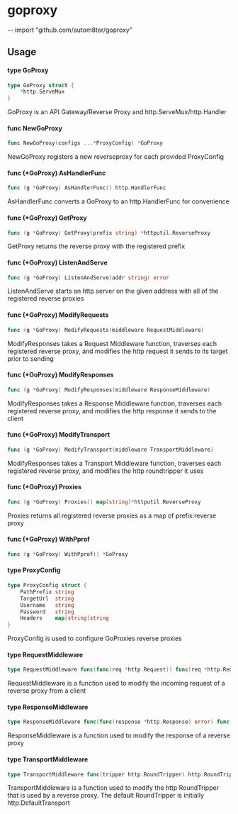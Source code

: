 # goproxy
--
    import "github.com/autom8ter/goproxy"


## Usage

#### type GoProxy

```go
type GoProxy struct {
	*http.ServeMux
}
```

GoProxy is an API Gateway/Reverse Proxy and http.ServeMux/http.Handler

#### func  NewGoProxy

```go
func NewGoProxy(configs ...*ProxyConfig) *GoProxy
```
NewGoProxy registers a new reverseproxy for each provided ProxyConfig

#### func (*GoProxy) AsHandlerFunc

```go
func (g *GoProxy) AsHandlerFunc() http.HandlerFunc
```
AsHandlerFunc converts a GoProxy to an http.HandlerFunc for convenience

#### func (*GoProxy) GetProxy

```go
func (g *GoProxy) GetProxy(prefix string) *httputil.ReverseProxy
```
GetProxy returns the reverse proxy with the registered prefix

#### func (*GoProxy) ListenAndServe

```go
func (g *GoProxy) ListenAndServe(addr string) error
```
ListenAndServe starts an http server on the given address with all of the
registered reverse proxies

#### func (*GoProxy) ModifyRequests

```go
func (g *GoProxy) ModifyRequests(middleware RequestMiddleware)
```
ModifyResponses takes a Request Middleware function, traverses each registered
reverse proxy, and modifies the http request it sends to its target prior to
sending

#### func (*GoProxy) ModifyResponses

```go
func (g *GoProxy) ModifyResponses(middleware ResponseMiddleware)
```
ModifyResponses takes a Response Middleware function, traverses each registered
reverse proxy, and modifies the http response it sends to the client

#### func (*GoProxy) ModifyTransport

```go
func (g *GoProxy) ModifyTransport(middleware TransportMiddleware)
```
ModifyResponses takes a Transport Middleware function, traverses each registered
reverse proxy, and modifies the http roundtripper it uses

#### func (*GoProxy) Proxies

```go
func (g *GoProxy) Proxies() map[string]*httputil.ReverseProxy
```
Proxies returns all registered reverse proxies as a map of prefix:reverse proxy

#### func (*GoProxy) WithPprof

```go
func (g *GoProxy) WithPprof() *GoProxy
```

#### type ProxyConfig

```go
type ProxyConfig struct {
	PathPrefix string
	TargetUrl  string
	Username   string
	Password   string
	Headers    map[string]string
}
```

ProxyConfig is used to configure GoProxies reverse proxies

#### type RequestMiddleware

```go
type RequestMiddleware func(func(req *http.Request)) func(req *http.Request)
```

RequestMiddleware is a function used to modify the incoming request of a reverse
proxy from a client

#### type ResponseMiddleware

```go
type ResponseMiddleware func(func(response *http.Response) error) func(response *http.Response) error
```

ResponseMiddleware is a function used to modify the response of a reverse proxy

#### type TransportMiddleware

```go
type TransportMiddleware func(tripper http.RoundTripper) http.RoundTripper
```

TransportMiddleware is a function used to modify the http RoundTripper that is
used by a reverse proxy. The default RoundTripper is initially
http.DefaultTransport
